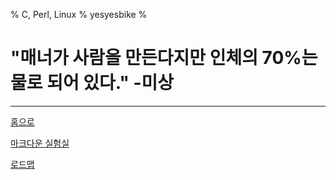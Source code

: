 % C, Perl, Linux
% yesyesbike
%
# "매너가 사람을 만든다지만 인체의 70%는 물로 되어 있다." -미상

***

[홈으로](index.html)

[마크다운 실험실](mdtest.html)

[로드맵](roadmap.html)
